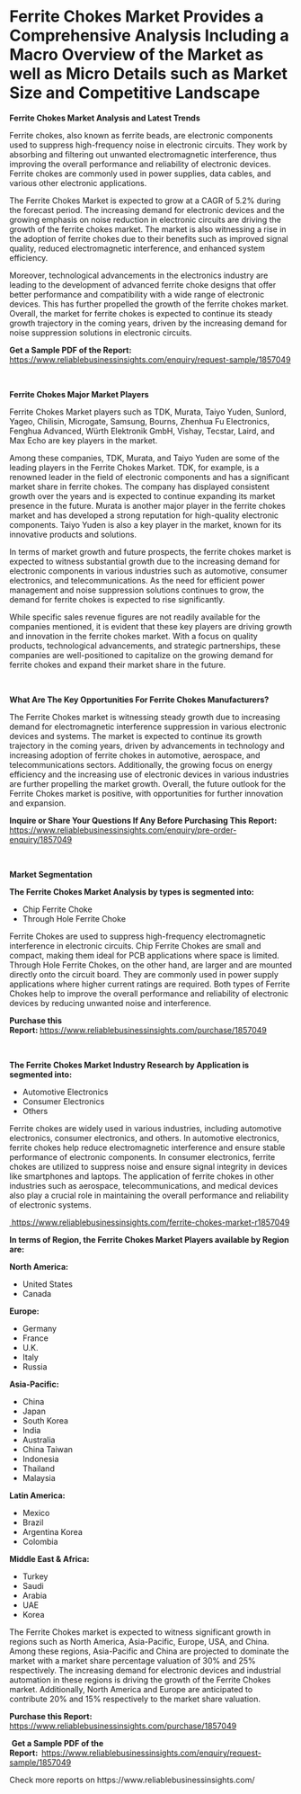 <p><h1>Ferrite Chokes Market Provides a Comprehensive Analysis Including a Macro Overview of the Market as well as Micro Details such as Market Size and Competitive Landscape</h1></p><p><strong>Ferrite Chokes Market Analysis and Latest Trends</strong></p>
<p><p>Ferrite chokes, also known as ferrite beads, are electronic components used to suppress high-frequency noise in electronic circuits. They work by absorbing and filtering out unwanted electromagnetic interference, thus improving the overall performance and reliability of electronic devices. Ferrite chokes are commonly used in power supplies, data cables, and various other electronic applications.</p><p>The Ferrite Chokes Market is expected to grow at a CAGR of 5.2% during the forecast period. The increasing demand for electronic devices and the growing emphasis on noise reduction in electronic circuits are driving the growth of the ferrite chokes market. The market is also witnessing a rise in the adoption of ferrite chokes due to their benefits such as improved signal quality, reduced electromagnetic interference, and enhanced system efficiency.</p><p>Moreover, technological advancements in the electronics industry are leading to the development of advanced ferrite choke designs that offer better performance and compatibility with a wide range of electronic devices. This has further propelled the growth of the ferrite chokes market. Overall, the market for ferrite chokes is expected to continue its steady growth trajectory in the coming years, driven by the increasing demand for noise suppression solutions in electronic circuits.</p></p>
<p><strong>Get a Sample PDF of the Report:&nbsp;</strong> <a href="https://www.reliablebusinessinsights.com/enquiry/request-sample/1857049">https://www.reliablebusinessinsights.com/enquiry/request-sample/1857049</a></p>
<p>&nbsp;</p>
<p><strong>Ferrite Chokes Major Market Players</strong></p>
<p><p>Ferrite Chokes Market players such as TDK, Murata, Taiyo Yuden, Sunlord, Yageo, Chilisin, Microgate, Samsung, Bourns, Zhenhua Fu Electronics, Fenghua Advanced, Würth Elektronik GmbH, Vishay, Tecstar, Laird, and Max Echo are key players in the market. </p><p>Among these companies, TDK, Murata, and Taiyo Yuden are some of the leading players in the Ferrite Chokes Market. TDK, for example, is a renowned leader in the field of electronic components and has a significant market share in ferrite chokes. The company has displayed consistent growth over the years and is expected to continue expanding its market presence in the future. Murata is another major player in the ferrite chokes market and has developed a strong reputation for high-quality electronic components. Taiyo Yuden is also a key player in the market, known for its innovative products and solutions.</p><p>In terms of market growth and future prospects, the ferrite chokes market is expected to witness substantial growth due to the increasing demand for electronic components in various industries such as automotive, consumer electronics, and telecommunications. As the need for efficient power management and noise suppression solutions continues to grow, the demand for ferrite chokes is expected to rise significantly.</p><p>While specific sales revenue figures are not readily available for the companies mentioned, it is evident that these key players are driving growth and innovation in the ferrite chokes market. With a focus on quality products, technological advancements, and strategic partnerships, these companies are well-positioned to capitalize on the growing demand for ferrite chokes and expand their market share in the future.</p></p>
<p>&nbsp;</p>
<p><strong>What Are The Key Opportunities For Ferrite Chokes Manufacturers?</strong></p>
<p><p>The Ferrite Chokes market is witnessing steady growth due to increasing demand for electromagnetic interference suppression in various electronic devices and systems. The market is expected to continue its growth trajectory in the coming years, driven by advancements in technology and increasing adoption of ferrite chokes in automotive, aerospace, and telecommunications sectors. Additionally, the growing focus on energy efficiency and the increasing use of electronic devices in various industries are further propelling the market growth. Overall, the future outlook for the Ferrite Chokes market is positive, with opportunities for further innovation and expansion.</p></p>
<p><strong>Inquire or Share Your Questions If Any Before Purchasing This Report:</strong> <a href="https://www.reliablebusinessinsights.com/enquiry/pre-order-enquiry/1857049">https://www.reliablebusinessinsights.com/enquiry/pre-order-enquiry/1857049</a></p>
<p>&nbsp;</p>
<p><strong>Market Segmentation</strong></p>
<p><strong>The Ferrite Chokes Market Analysis by types is segmented into:</strong></p>
<p><ul><li>Chip Ferrite Choke</li><li>Through Hole Ferrite Choke</li></ul></p>
<p><p>Ferrite Chokes are used to suppress high-frequency electromagnetic interference in electronic circuits. Chip Ferrite Chokes are small and compact, making them ideal for PCB applications where space is limited. Through Hole Ferrite Chokes, on the other hand, are larger and are mounted directly onto the circuit board. They are commonly used in power supply applications where higher current ratings are required. Both types of Ferrite Chokes help to improve the overall performance and reliability of electronic devices by reducing unwanted noise and interference.</p></p>
<p><strong>Purchase this Report:&nbsp;</strong><a href="https://www.reliablebusinessinsights.com/purchase/1857049">https://www.reliablebusinessinsights.com/purchase/1857049</a></p>
<p>&nbsp;</p>
<p><strong>The Ferrite Chokes Market Industry Research by Application is segmented into:</strong></p>
<p><ul><li>Automotive Electronics</li><li>Consumer Electronics</li><li>Others</li></ul></p>
<p><p>Ferrite chokes are widely used in various industries, including automotive electronics, consumer electronics, and others. In automotive electronics, ferrite chokes help reduce electromagnetic interference and ensure stable performance of electronic components. In consumer electronics, ferrite chokes are utilized to suppress noise and ensure signal integrity in devices like smartphones and laptops. The application of ferrite chokes in other industries such as aerospace, telecommunications, and medical devices also play a crucial role in maintaining the overall performance and reliability of electronic systems.</p></p>
<p><a href="https://www.reliablebusinessinsights.com/ferrite-chokes-market-r1857049">&nbsp;https://www.reliablebusinessinsights.com/ferrite-chokes-market-r1857049</a></p>
<p><strong>In terms of Region, the Ferrite Chokes Market Players available by Region are:</strong></p>
<p>
    <p> <strong> North America: </strong>
        <ul>
            <li>United States</li>
            <li>Canada</li>
        </ul>
        </p> 
    <p> <strong> Europe: </strong>
        <ul>
            <li>Germany</li>
            <li>France</li>
            <li>U.K.</li>
            <li>Italy</li>
            <li>Russia</li>
        </ul>
        </p> 
    <p> <strong> Asia-Pacific: </strong>
        <ul>
            <li>China</li>
            <li>Japan</li>
            <li>South Korea</li>
            <li>India</li>
            <li>Australia</li>
            <li>China Taiwan</li>
            <li>Indonesia</li>
            <li>Thailand</li>
            <li>Malaysia</li>
        </ul>
        </p> 
    <p> <strong> Latin America: </strong>
        <ul>
            <li>Mexico</li>
            <li>Brazil</li>
            <li>Argentina Korea</li>
            <li>Colombia</li>
        </ul>
        </p> 
    <p> <strong> Middle East & Africa: </strong>
        <ul>
            <li>Turkey</li>
            <li>Saudi</li>
            <li>Arabia</li>
            <li>UAE</li>
            <li>Korea</li>
        </ul>
    </p>
    </p>
<p><p>The Ferrite Chokes market is expected to witness significant growth in regions such as North America, Asia-Pacific, Europe, USA, and China. Among these regions, Asia-Pacific and China are projected to dominate the market with a market share percentage valuation of 30% and 25% respectively. The increasing demand for electronic devices and industrial automation in these regions is driving the growth of the Ferrite Chokes market. Additionally, North America and Europe are anticipated to contribute 20% and 15% respectively to the market share valuation.</p></p>
<p><strong>Purchase this Report: </strong><a href="https://www.reliablebusinessinsights.com/purchase/1857049">https://www.reliablebusinessinsights.com/purchase/1857049</a></p>
<p>&nbsp;<strong>Get a Sample PDF of the Report:&nbsp;&nbsp;</strong><a href="https://www.reliablebusinessinsights.com/enquiry/request-sample/1857049">https://www.reliablebusinessinsights.com/enquiry/request-sample/1857049</a></p>
<p><strong></strong></p>
<p>Check more reports on https://www.reliablebusinessinsights.com/</p>